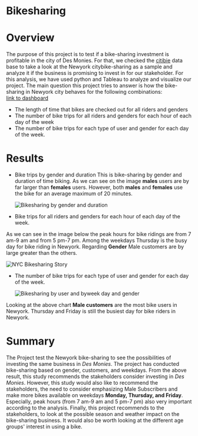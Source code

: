# Bikesharing

# Overview
The purpose of this project is to test if a bike-sharing investment is profitable in the city of Des Monies. For that, we checked the [citibie](https://www.citibikenyc.com/system-data) data base to take a look at the Newyork citybike-sharing as a sample and analyze it if the business is promising to invest in for our stakeholder. For this analysis, we have used python and Tableau to analyze and visualize our project. The main question this project tries to answer is how the bike-sharing in Newyork city behaves for the following combinations:  
[link to dashboard](https://public.tableau.com/views/TopStartingLocations_16212813739090/NYCBikesharingStory?:language=en-GB&:display_count=n&:origin=viz_share_link)

 
- The length of time that bikes are checked out for all riders and genders
- The number of bike trips for all riders and genders for each hour of each day of the week
- The number of bike trips for each type of user and gender for each day of the week.

# Results
 - Bike trips by gender and duration
This is bike-sharing by gender and duration of time biking.  As we can see on the image **males** users are by far larger than **females** users. However, both **males** and **females** use the bike for an average maximum of 20 minutes.
      
   ![Bikesharing by gender and duration](https://user-images.githubusercontent.com/78656720/120075147-208d5180-c06e-11eb-806a-ae7b313af26a.png)

- Bike trips for all riders and genders for each hour of each day of the week.

As we can see in the image below the peak hours for bike ridings are from 7 am-9 am and from 5 pm-7 pm. Among the weekdays Thursday is the busy day for bike riding in Newyork. Regarding **Gender** Male customers are by large greater than the others.

   ![NYC Bikesharing Story](https://user-images.githubusercontent.com/78656720/120075171-31d65e00-c06e-11eb-8d3f-80e8b809cfd4.png)

- The number of bike trips for each type of user and gender for each day of the week.
    
    ![Bikesharing by user and byweek day and gender](https://user-images.githubusercontent.com/78656720/120075589-e91fa480-c06f-11eb-9fa9-6aadd1b38b07.png)
     
Looking at the above chart **Male customers** are the most bike users in Newyork. Thursday and Friday is still the busiest day for bike riders in Newyork. 



# Summary
The Project test the Newyork bike-sharing to see the possibilities of investing the same business in *Des Monies*. The project has conducted bike-sharing based on gender, customers, and weekdays. From the above result, this study recommends the stakeholders consider investing in *Des Monies*. However, this study would also like to recommend the stakeholders, the need to consider emphasizing Male Subscribers and make more bikes available on weekdays  **Monday, Thursday, and Friday**. Especially, peak hours (from 7 am-9 am and 5 pm-7 pm) also very important according to the analysis. Finally, this project recommends to the stakeholders,  to look at the possible season and weather impact on the bike-sharing business. It would also be worth looking at the different age groups' interest in using a bike.

